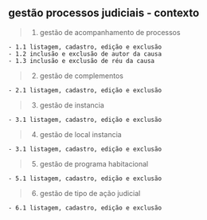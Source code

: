 ## gestão processos judiciais - contexto

> 1. gestão de acompanhamento de processos

    - 1.1 listagem, cadastro, edição e exclusão
    - 1.2 inclusão e exclusão de autor da causa
    - 1.3 inclusão e exclusão de réu da causa

> 2. gestão de complementos

    - 2.1 listagem, cadastro, edição e exclusão

> 3. gestão de instancia

    - 3.1 listagem, cadastro, edição e exclusão

> 4. gestão de local instancia

    - 3.1 listagem, cadastro, edição e exclusão

> 5. gestão de programa habitacional

    - 5.1 listagem, cadastro, edição e exclusão

> 6. gestão de tipo de ação judicial

    - 6.1 listagem, cadastro, edição e exclusão
